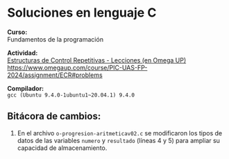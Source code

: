 # Soluciones en lenguaje C

**Curso:**\
Fundamentos de la programación

**Actividad:**\
[Estructuras de Control Repetitivas - Lecciones (en Omega UP)](https://www.omegaup.com/course/PIC-UAS-FP-2024/assignment/ECR#problems)\
<https://www.omegaup.com/course/PIC-UAS-FP-2024/assignment/ECR#problems>

**Compilador:**\
`gcc (Ubuntu 9.4.0-1ubuntu1~20.04.1) 9.4.0`

## Bitácora de cambios:

1. En el archivo `o-progresion-aritmeticav02.c` se modificaron los tipos de datos de las variables `numero` y `resultado` (líneas 4 y 5) para ampliar su capacidad de almacenamiento.
